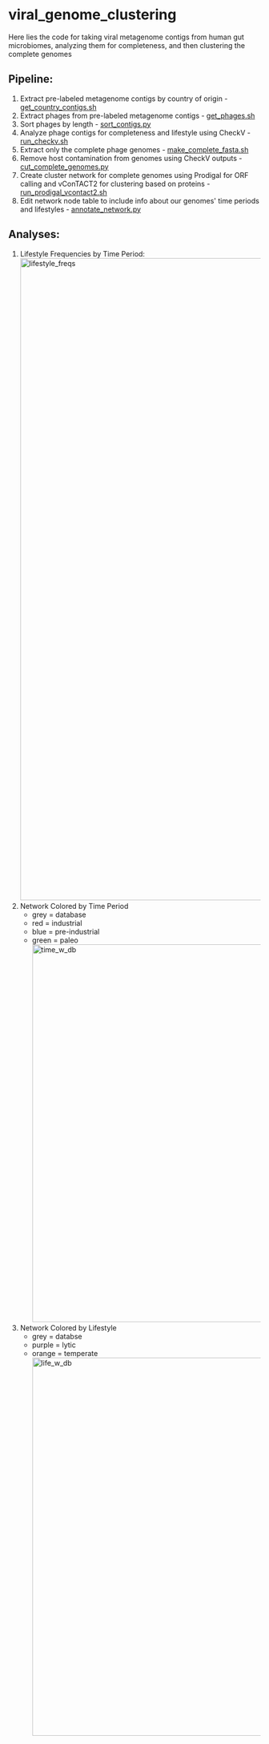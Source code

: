 # viral_genome_clustering
Here lies the code for taking viral metagenome contigs from human gut microbiomes, analyzing them for completeness, and then clustering the complete genomes

## Pipeline:
1. Extract pre-labeled metagenome contigs by country of origin - [get_country_contigs.sh](get_country_contigs.sh)
2. Extract phages from pre-labeled metagenome contigs - [get_phages.sh](get_phages.sh)
3. Sort phages by length - [sort_contigs.py](sort_contigs.py)
4. Analyze phage contigs for completeness and lifestyle using CheckV - [run_checkv.sh](run_checkv.sh)
5. Extract only the complete phage genomes - [make_complete_fasta.sh](make_complete_fasta.sh)
6. Remove host contamination from genomes using CheckV outputs - [cut_complete_genomes.py](cut_complete_genomes.py)
7. Create cluster network for complete genomes using Prodigal for ORF calling and vConTACT2 for clustering based on proteins - [run_prodigal_vcontact2.sh](run_prodigal_vcontact2.sh)
8. Edit network node table to include info about our genomes' time periods and lifestyles - [annotate_network.py](annotate_network.py)

## Analyses:
1. Lifestyle Frequencies by Time Period: <img width="1282" alt="lifestyle_freqs" src="https://github.com/michaeliter/viral_genome_clustering/assets/42823460/6428194c-d679-47f0-b9de-e19d57459f40">
2. Network Colored by Time Period
   - grey = database
   - red = industrial
   - blue = pre-industrial
   - green = paleo <img width="754" alt="time_w_db" src="https://github.com/michaeliter/viral_genome_clustering/assets/42823460/da701959-928a-4b6d-9033-8e693a721735">
3. Network Colored by Lifestyle
   - grey = databse
   - purple = lytic
   - orange = temperate <img width="755" alt="life_w_db" src="https://github.com/michaeliter/viral_genome_clustering/assets/42823460/0593d1da-1341-4e70-a604-5b6fde21d04e">



